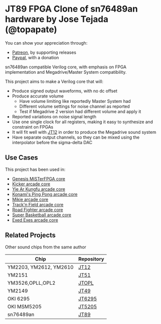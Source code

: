 # JT89 FPGA Clone of sn76489an hardware by Jose Tejada (@topapate)

You can show your appreciation through:

* [Patreon](https://patreon.com/topapate), by supporting releases
* [Paypal](https://paypal.me/topapate), with a donation


sn76489an compatible Verilog core, with emphasis on FPGA implementation and Megadrive/Master System compatibility.

This project aims to make a Verilog core that will:

* Produce signed output waveforms, with no dc offset
* Produce accurate volume
  * Have volume limiting like reportedly Master System had
  * Different volume settings for noise channel as reported
  * Test if Megadrive 2 version had different volume and apply it
* Reported variations on noise signal length
* Use one single clock for all registers, making it easy to synthesize and constraint on FPGAs
* It will fit well with [JT12](https://github.com/jotego/jt12) in order to produce the Megadrive sound system
* Have separate output channels, so they can be mixed using the interpolator before the sigma-delta DAC

## Use Cases

This project has been used in:

* [Genesis MiSTerFPGA core](https://github.com/MiSTer-devel/Genesis_MiSTer)
* [Kicker arcade core](https://github.com/jotego/jtkicker)
* [Yie Ar Kungfu arcade core](https://github.com/jotego/jtkicker)
* [Konami's Ping Pong arcade core](https://github.com/jotego/jtkicker)
* [Mikie arcade core](https://github.com/jotego/jtkicker)
* [Track'n Field arcade core](https://github.com/jotego/jtkicker)
* [Road Fighter arcade core](https://github.com/jotego/jtkicker)
* [Super Basketball arcade core](https://github.com/jotego/jtkicker)
* [Exed Exes arcade core](https://github.com/jotego/jtgng)

## Related Projects

Other sound chips from the same author

Chip                   | Repository
-----------------------|------------
YM2203, YM2612, YM2610 | [JT12](https://github.com/jotego/jt12)
YM2151                 | [JT51](https://github.com/jotego/jt51)
YM3526,OPLL,OPL2       | [JTOPL](https://github.com/jotego/jtopl)
YM2149                 | [JT49](https://github.com/jotego/jt49)
OKI 6295               | [JT6295](https://github.com/jotego/jt6295)
OKI MSM5205            | [JT5205](https://github.com/jotego/jt5205)
sn76489an              | [JT89](https://github.com/jotego/jt89)
